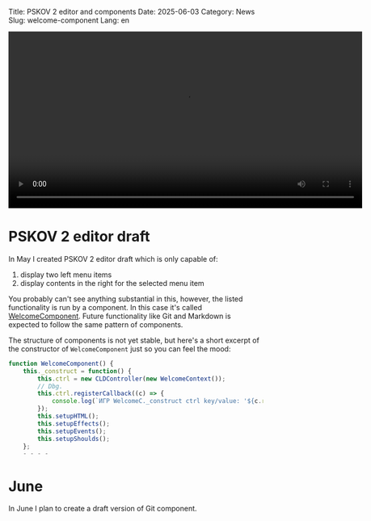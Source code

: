 Title: PSKOV 2 editor and components
Date: 2025-06-03
Category: News
Slug: welcome-component
Lang: en

<video controls width="700">
    <source src="../../images/2025-06_welcome-component.mp4" type="video/mp4"/>
</video>

# PSKOV 2 editor draft

In May I created PSKOV 2 editor draft which is only capable of:

1. display two left menu items
2. display contents in the right for the selected menu item

You probably can't see anything substantial in this, however, the listed
functionality is run by a component. In this case it's called [WelcomeComponent][wcmp].
Future functionality like Git and Markdown is expected to follow the same pattern of
components.

The structure of components is not yet stable, but here's a short excerpt of
the constructor of `WelcomeComponent` just so you can feel the mood:

```javascript
function WelcomeComponent() {
    this._construct = function() {
        this.ctrl = new CLDController(new WelcomeContext());
        // Dbg.
        this.ctrl.registerCallback((c) => {
            console.log(`ИГР WelcomeC._construct ctrl key/value: '${c.recentField}'/'${c.field(c.recentField)}'`);
        });
        this.setupHTML();
        this.setupEffects();
        this.setupEvents();
        this.setupShoulds();
    };
	- - - -
```

# June

In June I plan to create a draft version of Git component.

[wcmp]: https://github.com/kornerr/pskov2/blob/main/welcome.js
